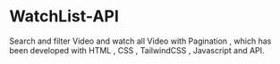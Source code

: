 # WatchList-API
Search and filter Video and watch all Video with Pagination , which has been developed with HTML , CSS , TailwindCSS , Javascript and API.
